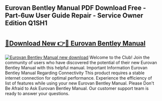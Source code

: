 ## Eurovan Bentley Manual PDF Download Free - Part-6uw User Guide Repair - Service Owner Edition Q1SH1

# <h2><a href="http://bc36839.oget.top/?id=Eurovan+Bentley+Manual">🔗Download New 👉🔴 Eurovan Bentley Manual</a></h2>

[![Eurovan Bentley Manual new download](https://i.imgur.com/5g1atiW.png)](http://bc36839.oget.top/?id=Eurovan+Bentley+Manual)
Welcome to the Club! Join the community of users who have discovered the potential of their new Eurovan Bentley Manual with this helpful manual. Important Information Eurovan Bentley Manual Regarding Connectivity This product requires a stable internet connection for optimal performance. Experience the efficiency of list of features while using your new Eurovan Bentley Manual. Please Don't Be Afraid to Ask Eurovan Bentley Manual. Our customer support team is ready to answer your questions.
